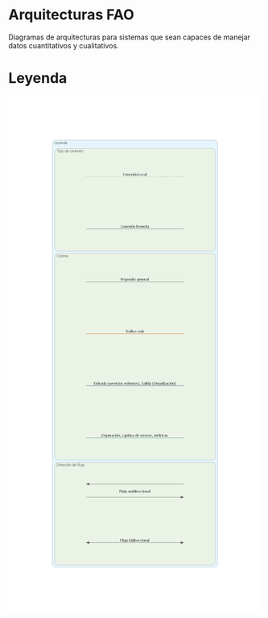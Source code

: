 # Arquitecturas FAO

Diagramas de arquitecturas para sistemas que sean capaces de manejar datos cuantitativos y cualitativos.

# Leyenda

![leyenda diagramas](./0-leyenda/leyenda.png)
